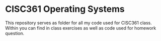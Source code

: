 # CISC361 Operating Systems
This repository serves as folder for all my code used for CISC361 class. Within you can find in class exercises as well as code used for homework question.